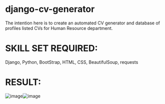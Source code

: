 # django-cv-generator
The intention here is to create an automated CV generator and database of profiles listed CVs for Human Resource department.

# SKILL SET REQUIRED:
 Django, Python, BootStrap, HTML, CSS, BeautifulSoup, requests


# RESULT:
![image](https://user-images.githubusercontent.com/46977634/92300297-95a17f80-ef51-11ea-8894-de91dd10c847.png)![image](https://user-images.githubusercontent.com/46977634/92300325-e0bb9280-ef51-11ea-8d57-987d9f3b362b.png)
